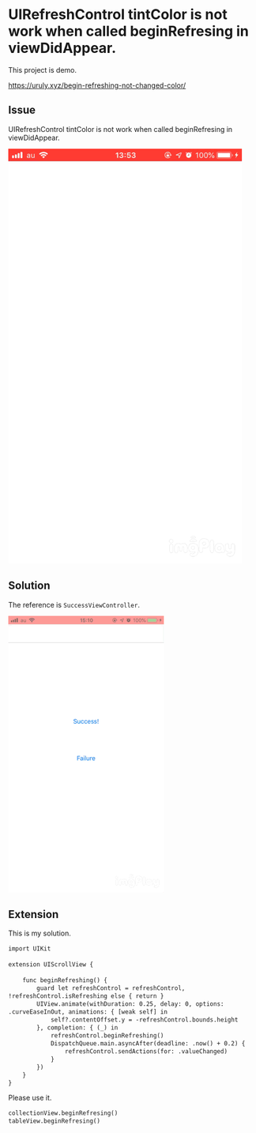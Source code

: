 # UIRefreshControl tintColor is not work when called beginRefresing in viewDidAppear.

This project is demo.

https://uruly.xyz/begin-refreshing-not-changed-color/

## Issue

UIRefreshControl tintColor is not work when called beginRefresing in viewDidAppear.


![GIF](GIF/refresh_failure.gif)

## Solution

The reference is  `SuccessViewController`.

![GIF](GIF/refresh_success.GIF)

## Extension

This is my solution.

```
import UIKit

extension UIScrollView {

    func beginRefreshing() {
        guard let refreshControl = refreshControl, !refreshControl.isRefreshing else { return }
        UIView.animate(withDuration: 0.25, delay: 0, options: .curveEaseInOut, animations: { [weak self] in
            self?.contentOffset.y = -refreshControl.bounds.height
        }, completion: { (_) in
            refreshControl.beginRefreshing()
            DispatchQueue.main.asyncAfter(deadline: .now() + 0.2) {
                refreshControl.sendActions(for: .valueChanged)
            }
        })
    }
}
```

Please use it.

```
collectionView.beginRefresing()
tableView.beginRefresing()
```

